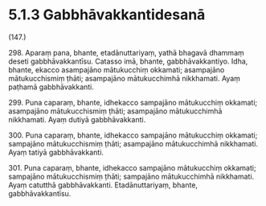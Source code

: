

# 5.1.3 Gabbhāvakkantidesanā




(147.)

298\. Aparaṃ pana, bhante, etadānuttariyaṃ, yathā bhagavā dhammaṃ deseti gabbhāvakkantīsu. Catasso imā, bhante, gabbhāvakkantiyo. Idha, bhante, ekacco asampajāno mātukucchiṃ okkamati; asampajāno mātukucchismiṃ ṭhāti; asampajāno mātukucchimhā nikkhamati. Ayaṃ paṭhamā gabbhāvakkanti.

299\. Puna caparaṃ, bhante, idhekacco sampajāno mātukucchiṃ okkamati; asampajāno mātukucchismiṃ ṭhāti; asampajāno mātukucchimhā nikkhamati. Ayaṃ dutiyā gabbhāvakkanti.

300\. Puna caparaṃ, bhante, idhekacco sampajāno mātukucchiṃ okkamati; sampajāno mātukucchismiṃ ṭhāti; asampajāno mātukucchimhā nikkhamati. Ayaṃ tatiyā gabbhāvakkanti.

301\. Puna caparaṃ, bhante, idhekacco sampajāno mātukucchiṃ okkamati; sampajāno mātukucchismiṃ ṭhāti; sampajāno mātukucchimhā nikkhamati. Ayaṃ catutthā gabbhāvakkanti. Etadānuttariyaṃ, bhante, gabbhāvakkantīsu.



